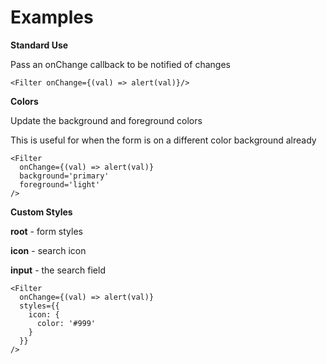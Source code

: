 # Examples

**Standard Use**

Pass an onChange callback to be notified of changes

```
<Filter onChange={(val) => alert(val)}/>
```

**Colors**

Update the background and foreground colors

This is useful for when the form is on a different color background already

```
<Filter
  onChange={(val) => alert(val)}
  background='primary'
  foreground='light'
/>
```

**Custom Styles**

**root** - form styles

**icon** - search icon

**input** - the search field

```
<Filter
  onChange={(val) => alert(val)}
  styles={{
    icon: {
      color: '#999'
    }
  }}
/>
```
